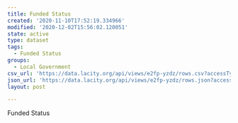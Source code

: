 ```yaml
---
title: Funded Status
created: '2020-11-10T17:52:19.334966'
modified: '2020-12-02T15:56:02.120051'
state: active
type: dataset
tags:
  - Funded Status
groups:
  - Local Government
csv_url: 'https://data.lacity.org/api/views/e2fp-yzdz/rows.csv?accessType=DOWNLOAD'
json_url: 'https://data.lacity.org/api/views/e2fp-yzdz/rows.json?accessType=DOWNLOAD'
layout: post

---
```

Funded Status
